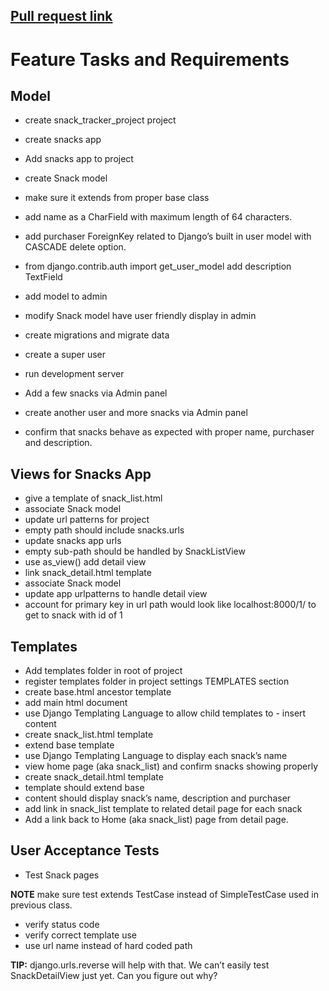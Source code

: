 ## [Pull request link](https://github.com/dialaabulkhail/Django-Models/pull/3)
# Feature Tasks and Requirements
## Model
- create snack_tracker_project project

- create snacks app
- Add snacks app to project
- create Snack model
- make sure it extends from proper base class
- add name as a CharField with maximum length of 64 characters.
- add purchaser ForeignKey related to Django’s built in user model with CASCADE delete option.
- from django.contrib.auth import get_user_model
add description TextField
- add model to admin
- modify Snack model have user friendly display in admin
- create migrations and migrate data
- create a super user
- run development server
- Add a few snacks via Admin panel
- create another user and more snacks via Admin panel
- confirm that snacks behave as expected with proper name, purchaser and description.


## Views for Snacks App

- give a template of snack_list.html
- associate Snack model
- update url patterns for project
- empty path should include snacks.urls
- update snacks app urls
- empty sub-path should be handled by SnackListView
- use as_view()
add detail view
- link snack_detail.html template
- associate Snack model
- update app urlpatterns to handle detail view
- account for primary key in url
path would look like localhost:8000/1/ to get to snack with id of 1

## Templates
- Add templates folder in root of project
- register templates folder in project settings TEMPLATES section
- create base.html ancestor template
- add main html document
- use Django Templating Language to allow child templates to - insert content
- create snack_list.html template
- extend base template
- use Django Templating Language to display each snack’s name
- view home page (aka snack_list) and confirm snacks showing properly
- create snack_detail.html template
- template should extend base
- content should display snack’s name, description and purchaser
- add link in snack_list template to related detail page for each snack
- Add a link back to Home (aka snack_list) page from detail page.

## User Acceptance Tests
- Test Snack pages

**NOTE** make sure test extends TestCase instead of SimpleTestCase used in previous class.

- verify status code
- verify correct template use
- use url name instead of hard coded path

**TIP:** django.urls.reverse will help with that.
We can’t easily test SnackDetailView just yet.
Can you figure out why?
